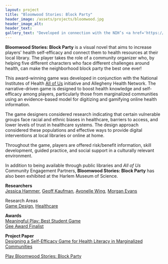 ```yaml
---
layout: project
title: "Bloomwood Stories: Block Party"
header_image: /assets/projects/bloomwood.jpg
header_image_alt:
header_text:
gallery_text: "Developed in connection with the NIH’s <a href='https://allofus.nih.gov/' target='_blank'>All of Us</a> research initiative, Bloomwood Stories is a visual novel game aimed at increasing health knowledge and self-efficacy within populations who have experienced healthcare bias."
---
```


**Bloomwood Stories: Block Party** is a visual novel that aims to increase players' health self-efficacy and connect them to health resources at their local library. The player takes the role of a community organizer who, by helping five different characters who face different challenges around health, can make the neighborhood block party the best one ever!

This award-winning game was developed in conjunction with the National Institutes of Health [All of Us](https://allofus.nih.gov/) initiative and Allegheny Health Network. The narrative-driven game is designed to boost health knowledge and self-efficacy among players, particularly those from marginalized communities using an evidence-based model for digitizing and gamifying online health information.

The game designers considered research indicating that certain vulnerable groups face racial and ethnic biases in healthcare, barriers to access, and lower levels of trust in healthcare systems. The design approach considered these populations and effective ways to provide digital interventions at local libraries or online at home.

Throughout the game, players are offered risk/benefit information, skill development, guided practice, and social support in a culturally relevant environment.

In addition to being available through public libraries and *All of Us* Community Engagement Partners, **Bloomwood Stories: Block Party** has also been exhibited at the Harlem Museum of Science.

**Researchers**<br>
[Jessica Hammer](https://hcii.cmu.edu/people/jessica-hammer), [Geoff Kaufman](https://hcii.cmu.edu/people/geoff-kaufman), [Avonelle Wing](https://hcii.cmu.edu/people/avonelle-wing), [Morgan Evans](https://se-phd.isri.cmu.edu/People/students/student-bios/evans-morgan.html)

Research Areas<br>
[Game Design](https://hcii.cmu.edu/research-areas/game-design), [Healthcare](https://hcii.cmu.edu/research-areas/healthcare)

**Awards**<br>
[Meaningful Play: Best Student Game](https://www.cs.cmu.edu/news/2022/bloomwood-stories)<br>
[Gee Award Finalist](https://www.geeawards.com/2021)

**Project Paper**<br>
[Designing a Self-Efficacy Game for Health Literacy in Marginalized Communities](https://dl.acm.org/doi/pdf/10.1145/3411763.3451609)

[Play Bloomwood Stories: Block Party](https://all-of-us-da9ee.web.app/)

